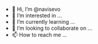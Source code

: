 - 👋 Hi, I’m @navisevo
- 👀 I’m interested in ...
- 🌱 I’m currently learning ...
- 💞️ I’m looking to collaborate on ...
- 📫 How to reach me ...

<!---
navisevo/navisevo is a ✨ special ✨ repository because its `README.md` (this file) appears on your GitHub profile.
You can click the Preview link to take a look at your changes.
--->
